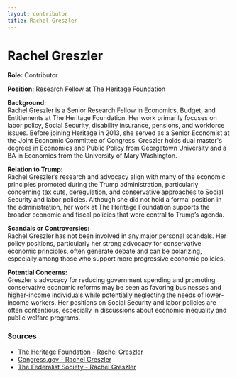 ```yaml
---
layout: contributor
title: Rachel Greszler
---
```


# Rachel Greszler

**Role:** Contributor

**Position:** Research Fellow at The Heritage Foundation

**Background:**  
Rachel Greszler is a Senior Research Fellow in Economics, Budget, and Entitlements at The Heritage Foundation. Her work primarily focuses on labor policy, Social Security, disability insurance, pensions, and workforce issues. Before joining Heritage in 2013, she served as a Senior Economist at the Joint Economic Committee of Congress. Greszler holds dual master's degrees in Economics and Public Policy from Georgetown University and a BA in Economics from the University of Mary Washington.

**Relation to Trump:**  
Rachel Greszler’s research and advocacy align with many of the economic principles promoted during the Trump administration, particularly concerning tax cuts, deregulation, and conservative approaches to Social Security and labor policies. Although she did not hold a formal position in the administration, her work at The Heritage Foundation supports the broader economic and fiscal policies that were central to Trump’s agenda.

**Scandals or Controversies:**  
Rachel Greszler has not been involved in any major personal scandals. Her policy positions, particularly her strong advocacy for conservative economic principles, often generate debate and can be polarizing, especially among those who support more progressive economic policies.

**Potential Concerns:**  
Greszler's advocacy for reducing government spending and promoting conservative economic reforms may be seen as favoring businesses and higher-income individuals while potentially neglecting the needs of lower-income workers. Her positions on Social Security and labor policies are often contentious, especially in discussions about economic inequality and public welfare programs.

### Sources
- [The Heritage Foundation - Rachel Greszler](https://www.heritage.org/staff/rachel-greszler)
- [Congress.gov - Rachel Greszler](https://www.congress.gov/event/116th-congress/house-event/110312)
- [The Federalist Society - Rachel Greszler](https://fedsoc.org/contributors/rachel-greszler)
